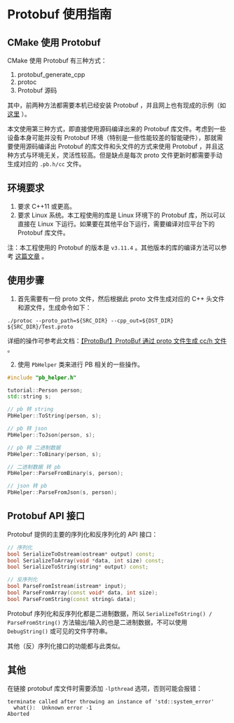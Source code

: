 
# Protobuf 使用指南



## CMake 使用 Protobuf

CMake 使用 Protobuf 有三种方式：

1. protobuf_generate_cpp
2. protoc
3. Protobuf 源码

其中，前两种方法都需要本机已经安装 Protobuf ，并且网上也有现成的示例（如 [这里](https://blog.csdn.net/qq_37868450/article/details/113727764) ）。

本文使用第三种方式，即直接使用源码编译出来的 Protobuf 库文件。考虑到一些设备本身可能并没有 Protobuf 环境（特别是一些性能较差的智能硬件），那就需要使用源码编译出 Protobuf 的库文件和头文件的方式来使用 Protobuf ，并且这种方式与环境无关，灵活性较高。但是缺点是每次 proto 文件更新时都需要手动生成对应的 `.pb.h/cc` 文件。


## 环境要求

1. 要求 C++11 或更高。
2. 要求 Linux 系统。本工程使用的库是 Linux 环境下的 Protobuf 库，所以可以直接在 Linux 下运行。如果要在其他平台下运行，需要编译对应平台下的 Protobuf 库文件。

注：本工程使用的 Protobuf 的版本是 `v3.11.4` 。其他版本的库的编译方法可以参考 [这篇文章](https://blog.csdn.net/unonoi/article/details/131817640) 。


## 使用步骤

1. 首先需要有一份 proto 文件，然后根据此 proto 文件生成对应的 C++ 头文件和源文件，生成命令如下：

```shell
./protoc --proto_path=${SRC_DIR} --cpp_out=${DST_DIR} ${SRC_DIR}/Test.proto
```

详细的操作可参考此文档：[【ProtoBuf】ProtoBuf 通过 proto 文件生成 cc/h 文件](https://blog.csdn.net/unonoi/article/details/120006673) 。

2. 使用 `PbHelper` 类来进行 PB 相关的一些操作。

```c++
#include "pb_helper.h"

tutorial::Person person;
std::string s;

// pb 转 string
PbHelper::ToString(person, s);

// pb 转 json
PbHelper::ToJson(person, s);

// pb 转 二进制数据
PbHelper::ToBinary(person, s);

// 二进制数据 转 pb
PbHelper::ParseFromBinary(s, person);

// json 转 pb
PbHelper::ParseFromJson(s, person);
```



## Protobuf API 接口

Protobuf 提供的主要的序列化和反序列化的 API 接口：

```c++
// 序列化
bool SerializeToOstream(ostream* output) const;
bool SerializeToArray(void *data, int size) const;
bool SerializeToString(string* output) const;

// 反序列化
bool ParseFromIstream(istream* input);
bool ParseFromArray(const void* data, int size);
bool ParseFromString(const string& data);
```

Protobuf 序列化和反序列化都是二进制数据，所以 `SerializeToString() / ParseFromString()` 方法输出/输入的也是二进制数据，不可以使用 `DebugString()` 或可见的文件字符串。

其他（反）序列化接口的功能都与此类似。




## 其他

在链接 protobuf 库文件时需要添加 `-lpthread` 选项，否则可能会报错：

```shell
terminate called after throwing an instance of 'std::system_error'
  what():  Unknown error -1
Aborted
```